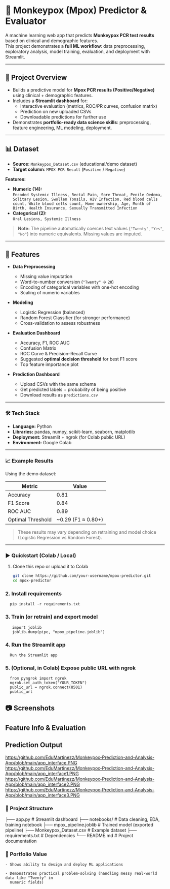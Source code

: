 # 🦠 Monkeypox (Mpox) Predictor & Evaluator

A machine learning web app that predicts **Monkeypox PCR test results** based on clinical and demographic features.  
This project demonstrates a **full ML workflow**: data preprocessing, exploratory analysis, model training, evaluation, and deployment with Streamlit. 

---

## 📖 Project Overview
- Builds a predictive model for **Mpox PCR results (Positive/Negative)** using clinical + demographic features.  
- Includes a **Streamlit dashboard** for:
  - Interactive evaluation (metrics, ROC/PR curves, confusion matrix)  
  - Prediction on new uploaded CSVs  
  - Downloadable predictions for further use  
- Demonstrates **portfolio-ready data science skills**: preprocessing, feature engineering, ML modeling, deployment.  

---

## 📊 Dataset
- **Source**: `Monkeypox_Dataset.csv` (educational/demo dataset)  
- **Target column**: `MPOX PCR Result` (`Positive` / `Negative`)  

**Features:**
- **Numeric (14):**  
  `Encoded Systemic Illness, Rectal Pain, Sore Throat, Penile Oedema, Solitary Lesion, Swollen Tonsils, HIV Infection, Red blood cells count, White blood cells count, Home ownership, Age, Month of Birth, Health Insurance, Sexually Transmitted Infection`  
- **Categorical (2):**  
  `Oral Lesions, Systemic Illness`  

> **Note:** The pipeline automatically coerces text values (`"Twenty"`, `"Yes"`, `"No"`) into numeric equivalents. Missing values are imputed.

---

## 🚀 Features
- **Data Preprocessing**
  - Missing value imputation  
  - Word-to-number conversion (`"Twenty"` → `20`)  
  - Encoding of categorical variables with one-hot encoding  
  - Scaling of numeric variables  

- **Modeling**
  - Logistic Regression (balanced)  
  - Random Forest Classifier (for stronger performance)  
  - Cross-validation to assess robustness  

- **Evaluation Dashboard**
  - Accuracy, F1, ROC AUC  
  - Confusion Matrix  
  - ROC Curve & Precision–Recall Curve  
  - Suggested **optimal decision threshold** for best F1 score  
  - Top feature importance plot  

- **Prediction Dashboard**
  - Upload CSVs with the same schema  
  - Get predicted labels + probability of being positive  
  - Download results as `predictions.csv`  

---

### 🛠️ Tech Stack
- **Language:** Python  
- **Libraries:** pandas, numpy, scikit-learn, seaborn, matplotlib  
- **Deployment:** Streamlit + ngrok (for Colab public URL)  
- **Environment:** Google Colab  

---

### 📈 Example Results
Using the demo dataset:  

| Metric        | Value |
|---------------|-------|
| Accuracy      | 0.81  |
| F1 Score      | 0.84  |
| ROC AUC       | 0.89  |
| Optimal Threshold | ~0.29 (F1 ≈ 0.80+) |

> These results may vary depending on retraining and model choice (Logistic Regression vs Random Forest).  

---

### ▶️ Quickstart (Colab / Local)
1. Clone this repo or upload it to Colab  
   ```bash
   git clone https://github.com/your-username/mpox-predictor.git
   cd mpox-predictor


### 2. Install requirements
      pip install -r requirements.txt


### 3. Train (or retrain) and export model
       import joblib
       joblib.dump(pipe, "mpox_pipeline.joblib")

### 4. Run the Streamlit app
      Run the Streamlit app

### 5. (Optional, in Colab) Expose public URL with ngrok
      from pyngrok import ngrok
      ngrok.set_auth_token("YOUR_TOKEN")
      public_url = ngrok.connect(8501)
      public_url

## 📷 Screenshots
## Feature Info & Evaluation
## Prediction Output
https://github.com/EduMartinezz/Monkeypox-Prediction-and-Analysis-App/blob/main/app_interface.PNG
https://github.com/EduMartinezz/Monkeypox-Prediction-and-Analysis-App/blob/main/app_interface1.PNG
https://github.com/EduMartinezz/Monkeypox-Prediction-and-Analysis-App/blob/main/app_interface2.PNG
https://github.com/EduMartinezz/Monkeypox-Prediction-and-Analysis-App/blob/main/app_interface3.PNG
### 📂 Project Structure
├── app.py                 # Streamlit dashboard
├── notebooks/             # Data cleaning, EDA, training notebook
├── mpox_pipeline.joblib   # Trained model (exported pipeline)
├── Monkeypox_Dataset.csv  # Example dataset
├── requirements.txt       # Dependencies
└── README.md              # Project documentation

### 🎯 Portfolio Value

    - Shows ability to design and deploy ML applications

    - Demonstrates practical problem-solving (handling messy real-world data like "Twenty" in     
      numeric fields)
